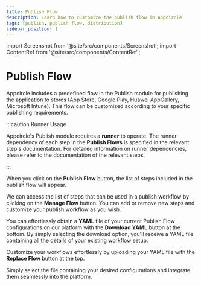 ```yaml
---
title: Publish Flow
description: Learn how to customize the publish flow in Appcircle
tags: [publish, publish flow, distribution]
sidebar_position: 1
---
```


import Screenshot from '@site/src/components/Screenshot';
import ContentRef from '@site/src/components/ContentRef';

# Publish Flow

Appcircle includes a predefined flow in the Publish module for publishing the application to stores (App Store, Google Play, Huawei AppGallery, Microsoft Intune). This flow can be customized according to your specific publishing requirements.

:::caution Runner Usage

Appcircle's Publish module requires a **runner** to operate. The runner dependency of each step in the **Publish Flows** is specified in the relevant step's documentation. For detailed information on runner dependencies, please refer to the documentation of the relevant steps.

:::

<Screenshot url='https://cdn.appcircle.io/docs/assets/7140-17.png' />

When you click on the **Publish Flow** button, the list of steps included in the publish flow will appear.

<Screenshot url='https://cdn.appcircle.io/docs/assets/publish-flow-w.png' />

We can access the list of steps that can be used in a publish workflow by clicking on the **Manage Flow** button. You can add or remove new steps and customize your publish workflow as you wish.

<Screenshot url='https://cdn.appcircle.io/docs/assets/BE5764-flow1.png' />

You can effortlessly obtain a **YAML** file of your current Publish Flow configurations on our platform with the **Download YAML** button at the bottom.
By simply selecting the download option, you'll receive a YAML file containing all the details of your existing workflow setup.

<Screenshot url='https://cdn.appcircle.io/docs/assets/BE5764-flow3.png' />

Customize your workflows effortlessly by uploading your YAML file with the **Replace Flow** button at the top.

<Screenshot url='https://cdn.appcircle.io/docs/assets/BE5764-flow4.png' />

Simply select the file containing your desired configurations and integrate them seamlessly into the platform.

<Screenshot url='https://cdn.appcircle.io/docs/assets/publish-upload-workflow.png' />
